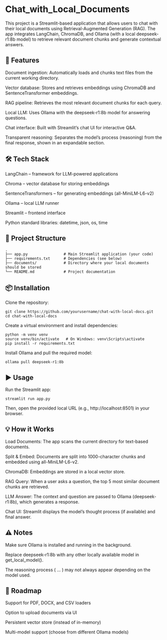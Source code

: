 # Chat_with_Local_Documents
This project is a Streamlit-based application that allows users to chat with their local documents using Retrieval-Augmented Generation (RAG). The app integrates LangChain, ChromaDB, and Ollama (with a local deepseek-r1:8b model) to retrieve relevant document chunks and generate contextual answers.
## 🚀 Features

Document ingestion: Automatically loads and chunks text files from the current working directory.

Vector database: Stores and retrieves embeddings using ChromaDB and SentenceTransformer embeddings.

RAG pipeline: Retrieves the most relevant document chunks for each query.

Local LLM: Uses Ollama with the deepseek-r1:8b model for answering questions.

Chat interface: Built with Streamlit’s chat UI for interactive Q&A.

Transparent reasoning: Separates the model’s <think> process (reasoning) from the final response, shown in an expandable section.

## 🛠️ Tech Stack

LangChain – framework for LLM-powered applications

Chroma – vector database for storing embeddings

SentenceTransformers – for generating embeddings (all-MiniLM-L6-v2)

Ollama – local LLM runner

Streamlit – frontend interface

Python standard libraries: datetime, json, os, time
## 📂 Project Structure
```
.
├── app.py                # Main Streamlit application (your code)
├── requirements.txt      # Dependencies (see below)
├── documents/            # Directory where your local documents should be stored
└── README.md             # Project documentation
```
## 📦 Installation

Clone the repository:
```
git clone https://github.com/yourusername/chat-with-local-docs.git
cd chat-with-local-docs
```
Create a virtual environment and install dependencies:
```
python -m venv venv
source venv/bin/activate   # On Windows: venv\Scripts\activate
pip install -r requirements.txt
```
Install Ollama and pull the required model:
```
ollama pull deepseek-r1:8b
```
## ▶️ Usage

Run the Streamlit app:
```
streamlit run app.py
```
Then, open the provided local URL (e.g., http://localhost:8501) in your browser.
## 💡 How it Works

Load Documents: The app scans the current directory for text-based documents.

Split & Embed: Documents are split into 1000-character chunks and embedded using all-MiniLM-L6-v2.

ChromaDB: Embeddings are stored in a local vector store.

RAG Query: When a user asks a question, the top 5 most similar document chunks are retrieved.

LLM Answer: The context and question are passed to Ollama (deepseek-r1:8b), which generates a response.

Chat UI: Streamlit displays the model’s thought process (if available) and final answer.

## ⚠️ Notes

Make sure Ollama is installed and running in the background.

Replace deepseek-r1:8b with any other locally available model in get_local_model().

The reasoning process (<think> ... </think>) may not always appear depending on the model used.
## 📌 Roadmap

 Support for PDF, DOCX, and CSV loaders

 Option to upload documents via UI

 Persistent vector store (instead of in-memory)

 Multi-model support (choose from different Ollama models)
